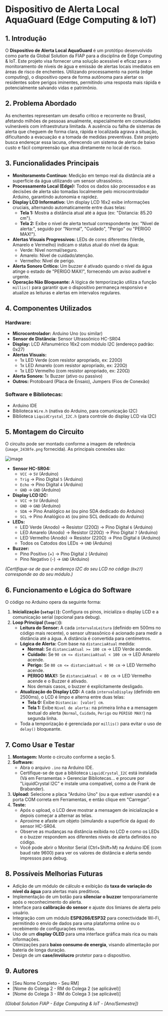 # Dispositivo de Alerta Local AquaGuard (Edge Computing & IoT)

## 1. Introdução

O **Dispositivo de Alerta Local AquaGuard** é um protótipo desenvolvido como parte da Global Solution da FIAP para a disciplina de Edge Computing & IoT. Este projeto visa fornecer uma solução acessível e eficaz para o monitoramento de níveis de água e emissão de alertas locais imediatos em áreas de risco de enchentes. Utilizando processamento na ponta (edge computing), o dispositivo opera de forma autônoma para alertar os residentes sobre perigos iminentes, permitindo uma resposta mais rápida e potencialmente salvando vidas e patrimônio.

## 2. Problema Abordado

As enchentes representam um desafio crítico e recorrente no Brasil, afetando milhões de pessoas anualmente, especialmente em comunidades vulneráveis com infraestrutura limitada. A ausência ou falha de sistemas de alerta que cheguem de forma clara, rápida e localizada agrava a situação, dificultando a evacuação e a tomada de medidas preventivas. Este projeto busca endereçar essa lacuna, oferecendo um sistema de alerta de baixo custo e fácil compreensão que atua diretamente no local de risco.

## 3. Funcionalidades Principais

* **Monitoramento Contínuo:** Medição em tempo real da distância até a superfície da água utilizando um sensor ultrassônico.
* **Processamento Local (Edge):** Todos os dados são processados e as decisões de alerta são tomadas localmente pelo microcontrolador Arduino, garantindo autonomia e rapidez.
* **Display LCD Informativo:** Um display LCD 16x2 exibe informações cruciais, alternando automaticamente entre duas telas:
    * **Tela 1:** Mostra a distância atual até a água (ex: "Distancia: 85.20 cm").
    * **Tela 2:** Exibe o nível de alerta textual correspondente (ex: "Nivel de alerta:", seguido por "Normal", "Cuidado", "Perigo" ou "PERIGO MAX!").
* **Alertas Visuais Progressivos:** LEDs de cores diferentes (Verde, Amarelo e Vermelho) indicam o status atual do nível da água:
    * Verde: Nível normal/seguro.
    * Amarelo: Nível de cuidado/atenção.
    * Vermelho: Nível de perigo.
* **Alerta Sonoro Crítico:** Um buzzer é ativado quando o nível da água atinge o estado de "PERIGO MAX!", fornecendo um aviso audível e urgente.
* **Operação Não Bloqueante:** A lógica de temporização utiliza a função `millis()` para garantir que o dispositivo permaneça responsivo e atualize as leituras e alertas em intervalos regulares.

## 4. Componentes Utilizados

### Hardware:
* **Microcontrolador:** Arduino Uno (ou similar)
* **Sensor de Distância:** Sensor Ultrassônico HC-SR04
* **Display:** LCD Alfanumérico 16x2 com módulo I2C (endereço padrão: 0x27)
* **Alertas Visuais:**
    * 1x LED Verde (com resistor apropriado, ex: 220Ω)
    * 1x LED Amarelo (com resistor apropriado, ex: 220Ω)
    * 1x LED Vermelho (com resistor apropriado, ex: 220Ω)
* **Alerta Sonoro:** 1x Buzzer (ativo ou passivo)
* **Outros:** Protoboard (Placa de Ensaio), Jumpers (Fios de Conexão)

### Software e Bibliotecas:
* Arduino IDE
* Biblioteca `Wire.h` (nativa do Arduino, para comunicação I2C)
* Biblioteca `LiquidCrystal_I2C.h` (para controle do display LCD via I2C)

## 5. Montagem do Circuito

O circuito pode ser montado conforme a imagem de referência (`image_2438fe.png` fornecida). As principais conexões são:

![image](https://github.com/user-attachments/assets/0c107a15-508c-4451-9bc4-476fb5678712)

* **Sensor HC-SR04:**
    * `VCC` -> `5V` (Arduino)
    * `Trig` -> Pino Digital `5` (Arduino)
    * `Echo` -> Pino Digital `4` (Arduino)
    * `GND` -> `GND` (Arduino)
* **Display LCD I2C:**
    * `VCC` -> `5V` (Arduino)
    * `GND` -> `GND` (Arduino)
    * `SDA` -> Pino Analógico `A4` (ou pino SDA dedicado do Arduino)
    * `SCL` -> Pino Analógico `A5` (ou pino SCL dedicado do Arduino)
* **LEDs:**
    * LED Verde (Anodo) -> Resistor (220Ω) -> Pino Digital `6` (Arduino)
    * LED Amarelo (Anodo) -> Resistor (220Ω) -> Pino Digital `7` (Arduino)
    * LED Vermelho (Anodo) -> Resistor (220Ω) -> Pino Digital `8` (Arduino)
    * Todos os Catodos dos LEDs -> `GND` (Arduino)
* **Buzzer:**
    * Pino Positivo (+) -> Pino Digital `2` (Arduino)
    * Pino Negativo (-) -> `GND` (Arduino)

*(Certifique-se de que o endereço I2C do seu LCD no código (`0x27`) corresponde ao do seu módulo.)*

## 6. Funcionamento e Lógica do Software

O código no Arduino opera da seguinte forma:

1.  **Inicialização (`setup()`):** Configura os pinos, inicializa o display LCD e a comunicação serial (opcional para debug).
2.  **Loop Principal (`loop()`):**
    * **Leitura do Sensor:** A cada `intervaloLeitura` (definido em 500ms no código mais recente), o sensor ultrassônico é acionado para medir a distância até a água. A distância é convertida para centímetros.
    * **Lógica de Alerta:** Com base na `distanciaAtual` medida:
        * **Normal:** Se `distanciaAtual >= 100 cm` -> LED Verde acende.
        * **Cuidado:** Se `90 cm <= distanciaAtual < 100 cm` -> LED Amarelo acende.
        * **Perigo:** Se `80 cm <= distanciaAtual < 90 cm` -> LED Vermelho acende.
        * **PERIGO MAX!:** Se `distanciaAtual < 80 cm` -> LED Vermelho acende e o Buzzer é ativado.
        * Nos demais casos, o buzzer é explicitamente desligado.
    * **Atualização do Display LCD:** A cada `intervaloDisplay` (definido em 2500ms), o LCD é limpo e alterna entre duas telas:
        * **Tela 0:** Exibe `Distancia: [valor] cm`.
        * **Tela 1:** Exibe `Nivel de alerta:` na primeira linha e a mensagem textual do alerta (`Normal`, `Cuidado`, `Perigo` ou `PERIGO MAX!`) na segunda linha.
    * Toda a temporização é gerenciada por `millis()` para evitar o uso de `delay()` bloqueante.

## 7. Como Usar e Testar

1.  **Montagem:** Monte o circuito conforme a seção 5.
2.  **Software:**
    * Abra o arquivo `.ino` na Arduino IDE.
    * Certifique-se de que a biblioteca `LiquidCrystal_I2C` está instalada (Vá em Ferramentas > Gerenciar Bibliotecas... e procure por "LiquidCrystal I2C" e instale uma compatível, como a de Frank de Brabander).
3.  **Upload:** Selecione a placa "Arduino Uno" (ou a que estiver usando) e a porta COM correta em Ferramentas, e então clique em "Carregar".
4.  **Teste:**
    * Após o upload, o LCD deve mostrar a mensagem de inicialização e depois começar a alternar as telas.
    * Aproxime e afaste um objeto (simulando a superfície da água) do sensor HC-SR04.
    * Observe as mudanças na distância exibida no LCD e como os LEDs e o buzzer respondem aos diferentes níveis de alerta definidos no código.
    * Você pode abrir o Monitor Serial (Ctrl+Shift+M) na Arduino IDE (com baud rate 9600) para ver os valores de distância e alerta sendo impressos para debug.

## 8. Possíveis Melhorias Futuras

* Adição de um módulo de cálculo e exibição da **taxa de variação do nível da água** para alertas mais preditivos.
* Implementação de um botão para **silenciar o buzzer** temporariamente após o reconhecimento do alerta.
* Interface para **calibração do sensor** e ajuste dos limiares de alerta pelo usuário.
* Integração com um módulo **ESP8266/ESP32** para conectividade Wi-Fi, permitindo o envio de dados para uma plataforma online ou o recebimento de configurações remotas.
* Uso de um **display OLED** para uma interface gráfica mais rica ou mais informações.
* Otimizações para **baixo consumo de energia**, visando alimentação por bateria de longa duração.
* Design de um **case/invólucro** protetor para o dispositivo.

## 9. Autores

* [Seu Nome Completo - Seu RM]
* [Nome do Colega 2 - RM do Colega 2 (se aplicável)]
* [Nome do Colega 3 - RM do Colega 3 (se aplicável)]

*(Global Solution FIAP - Edge Computing & IoT - [Ano/Semestre])*

---
